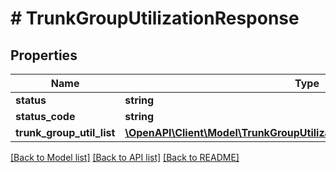 # # TrunkGroupUtilizationResponse

## Properties

Name | Type | Description | Notes
------------ | ------------- | ------------- | -------------
**status** | **string** |  | [optional]
**status_code** | **string** |  | [optional]
**trunk_group_util_list** | [**\OpenAPI\Client\Model\TrunkGroupUtilizationResponseTrunkGroupUtilList**](TrunkGroupUtilizationResponseTrunkGroupUtilList.md) |  | [optional]

[[Back to Model list]](../../README.md#models) [[Back to API list]](../../README.md#endpoints) [[Back to README]](../../README.md)
